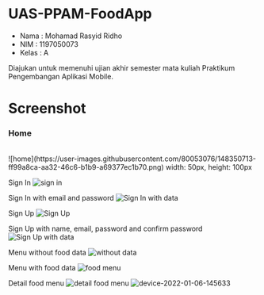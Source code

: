 # UAS-PPAM-FoodApp 

- Nama : Mohamad Rasyid Ridho
- NIM : 1197050073
- Kelas : A

Diajukan untuk memenuhi ujian akhir semester mata kuliah Praktikum Pengembangan Aplikasi Mobile.

# Screenshot

<h3> Home </h3> <br>
![home](https://user-images.githubusercontent.com/80053076/148350713-ff99a8ca-aa32-46c6-b1b9-a69377ec1b70.png) width: 50px, height: 100px

Sign In
![sign in](https://user-images.githubusercontent.com/80053076/148347629-b2273e6b-cd2b-44c8-aad7-e8eecb1bd651.png)

Sign In with email and password
![Sign In with data](https://user-images.githubusercontent.com/80053076/148347641-aa50a3b2-0e64-4e18-96b3-ac939b249182.png)

Sign Up
![Sign Up](https://user-images.githubusercontent.com/80053076/148347654-2ffc49ea-4807-4fd4-88f4-97517c09fcbe.png)

Sign Up with name, email, password and confirm password
![Sign Up with data](https://user-images.githubusercontent.com/80053076/148347663-7bb834d1-60f9-4989-928c-9791c5bcc0a1.png)

Menu without food data
![without data](https://user-images.githubusercontent.com/80053076/148347729-cb35ad2b-d924-45fe-be33-ee87f364ca55.png)

Menu with food data
![food menu](https://user-images.githubusercontent.com/80053076/148347767-866f3e28-a9d4-403d-92b1-853c574ffe73.png)

Detail food menu
![detail food menu](https://user-images.githubusercontent.com/80053076/148347779-5beed648-f713-4125-8322-c1a7ec92642b.png)
![device-2022-01-06-145633](https://user-images.githubusercontent.com/80053076/148348961-b76c6ccb-d975-4e11-b4c0-32b49e5524bc.png)


